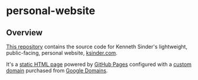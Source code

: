 # personal-website

## Overview

[This repository](https://github.com/kennethsinder/personal-website) contains the source code for Kenneth Sinder's lightweight, public-facing, personal website, [ksinder.com](https://ksinder.com).

It's a [static HTML page](https://github.com/kennethsinder/personal-website/blob/master/index.html) powered by [GitHub Pages](https://pages.github.com/) configured with a [custom domain](https://www.whois.com/whois/ksinder.com) purchased from [Google Domains](https://domains.google/).
